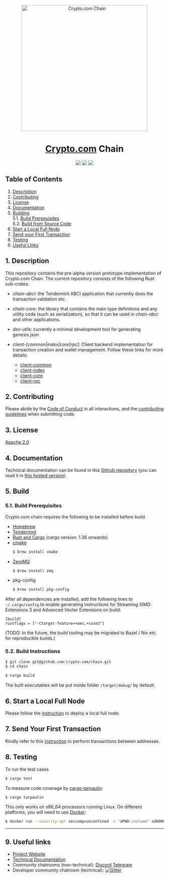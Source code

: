 <p align="center">
  <img src="https://avatars0.githubusercontent.com/u/41934032?s=400&v=4" alt="Crypto.com Chain" width="400">
</p>

<h1 align="center"><a href="https://crypto.com">Crypto.com<a> Chain</h1>

<p align="center">
  <a href="https://travis-ci.org/crypto-com/chain"><img label="Build Status" src="https://travis-ci.org/crypto-com/chain.svg?branch=master" /></a>
  <a href="https://codecov.io/gh/crypto-com/chain"><img label="Code Coverage" src="https://codecov.io/gh/crypto-com/chain/branch/master/graph/badge.svg" /></a>
  <a href="https://gitter.im/crypto-com/community?utm_source=badge&utm_medium=badge&utm_campaign=pr-badge"><img label="Gitter" src="https://badges.gitter.im/crypto-com/community.svg" /></a>
</p>

## Table of Contents

1. [Description](#description)
2. [Contributing](#contributing)
3. [License](#license)
4. [Documentation](#documentation)<br />
5. [Building](#building)<br />
  5.1. [Build Prerequisites](#build-prerequisites)<br />
  5.2. [Build from Source Code](#build-from-src)<br />
6. [Start a Local Full Node](#start-local-full-node)<br />
7. [Send your First Transaction](#send-first-transaction)
8. [Testing](#testing)
9. [Useful LInks](#useful-links)
 
<a id="description" />

## 1. Description

This repository contains the pre-alpha version prototype implementation of Crypto.com Chain. The current repository consists of the following Rust sub-crates:

* *chain-abci*: the Tendermint ABCI application that currently does the transaction validation etc.

* *chain-core*: the library that contains the main type definitions and any utility code (such as serialization), so that it can be used in *chain-abci* and other applications.

* *dev-utils*: currently a minimal development tool for generating genesis.json

* *client-[common|index|core|rpc]*: Client backend implementation for transaction creation and wallet management. Follow
these links for more details:
  - [client-common](./client-common/README.md)
  - [client-index](./client-index/README.md)
  - [client-core](./client-core/README.md)
  - [client-rpc](./client-rpc/README.md)

<a id="contributing" />

## 2. Contributing
Please abide by the [Code of Conduct](CODE_OF_CONDUCT.md) in all interactions,
and the [contributing guidelines](CONTRIBUTING.md) when submitting code.

<a id="license" />

## 3. License

[Apache 2.0](./LICENSE)

<a id="building" />

## 4. Documentation

Technical documentation can be found in this [Github repository](https://github.com/crypto-com/chain-docs) (you can read it in [this hosted version](https://crypto-com.github.io)).

<a id="documentation" />

## 5. Build

<a id="build-prerequisites" />

### 5.1. Build Prerequisites

Crypto.com chain requires the following to be installed before build.
- [Homebrew](https://brew.sh/)
- [Tendermint](https://tendermint.com/docs/introduction/install.html#from-binary)
- [Rust and Cargo](https://rustup.rs) (cargo version: 1.36 onwards)
- [cmake](https://cmake.org/install/)
  ```bash
  $ brew install cmake
  ```
- [ZeroMQ](https://zeromq.org/download/)
  ```bash
  $ brew install zmq
  ```
- pkg-config
  ```bash
  $ brew install pkg-config
  ```

After all dependencies are installed, add the following lines to `~/.cargo/config` to enable generating instructions for Streaming SIMD Extensions 3 and Advanced Vector Extensions on build:
```
[build]
rustflags = ["-Ctarget-feature=+aes,+ssse3"]
```

(TODO: In the future, the build tooling may be migrated to Bazel / Nix etc. for reproducible builds.)

<a id="build-instructions" />

### 5.2. Build Instructions
```bash
$ git clone git@github.com:crypto-com/chain.git
$ cd chain

$ cargo build
```
The built executables will be put inside folder `/target/debug/` by default.

<a id="start-local-full-node" />

## 6. Start a Local Full Node

Please follow the [instruction](https://crypto-com.github.io/getting-started/local_full_node_development.html) to deploy a local full node.



<a id="send-first-transaction" />

## 7. Send Your First Transaction

Kindly refer to this [instruction](https://crypto-com.github.io/getting-started/send_your_first_transaction.html#send-your-first-transaction) to perform transactions between addresses.

<a id="testing" />

## 8. Testing

To run the test cases
```bash
$ cargo test
```

To measure code coverage by [cargo-tarpaulin](https://crates.io/crates/cargo-tarpaulin):
```bash
$ cargo tarpaulin
```

This only works on x86_64 processors running Linux. On different platforms, you will need to use [Docker](https://docs.docker.com/install/):

```bash
$ docker run --security-opt seccomp=unconfined -v "$PWD:/volume" xd009642/tarpaulin
```

---

<a id="useful-links" />

## 9. Useful links

* [Project Website](http://crypto.com/chain)
* [Technical Documentation](https://crypto-com.github.io)
* Community chatrooms (non-technical): [Discord](https://discord.gg/nsp9JTC) [Telegram](https://t.me/CryptoComOfficial)
* Developer community chatroom (technical): [![Gitter](https://badges.gitter.im/crypto-com/community.svg)](https://gitter.im/crypto-com/community?utm_source=badge&utm_medium=badge&utm_campaign=pr-badge)
